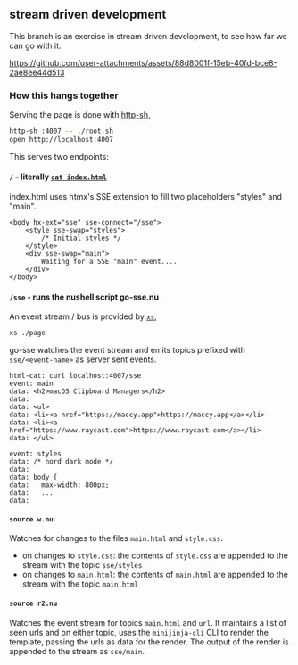 ## stream driven development

This branch is an exercise in stream driven development, to see how far we can go with it.

https://github.com/user-attachments/assets/88d8001f-15eb-40fd-bce8-2ae8ee44d513

### How this hangs together

Serving the page is done with [http-sh](https://github.com/cablehead/http-sh),

```sh
http-sh :4007 -- ./root.sh
open http://localhost:4007
```

This serves two endpoints:

#### `/` - literally [`cat index.html`](https://github.com/cablehead/html-cat/blob/with-xs/root.sh#L22)

index.html uses htmx's SSE extension to fill two placeholders "styles" and "main".

```
<body hx-ext="sse" sse-connect="/sse">
    <style sse-swap="styles">
        /* Initial styles */
    </style>
    <div sse-swap="main">
        Waiting for a SSE "main" event....
    </div>
</body>
```

#### `/sse` - runs the nushell script go-sse.nu

An event stream / bus is provided by [`xs`](https://github.com/cablehead/xs),

```sh
xs ./page
```

go-sse watches the event stream and emits topics prefixed with
`sse/<event-name>` as server sent events.

```
html-cat: curl localhost:4007/sse
event: main
data: <h2>macOS Clipboard Managers</h2>
data:
data: <ul>
data: <li><a href="https://maccy.app">https://maccy.app</a></li>
data: <li><a href="https://www.raycast.com">https://www.raycast.com</a></li>
data: </ul>

event: styles
data: /* nord dark mode */
data:
data: body {
data:   max-width: 800px;
data:   ...
data:
```

#### `source w.nu`

Watches for changes to the files `main.html` and `style.css`.

- on changes to `style.css`: the contents of `style.css` are appended to the
  stream with the topic `sse/styles`
- on changes to `main.html`: the contents of `main.html` are appended to the
  stream with the topic `main.html`

#### `source r2.nu`

Watches the event stream for topics `main.html` and `url`. It maintains a list
of seen urls and on either topic, uses the `minijinja-cli` CLI to render the
template, passing the urls as data for the render. The output of the render is
appended to the stream as `sse/main`.
